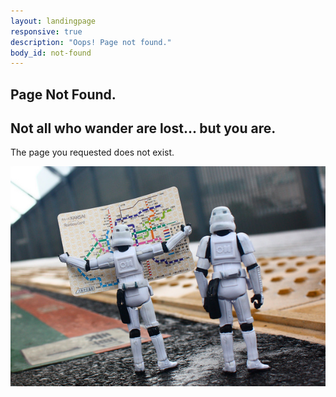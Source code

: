 ```yaml
---
layout: landingpage
responsive: true
description: "Oops! Page not found."
body_id: not-found
---
```

<div class="container text-center">
  <section class="page404">
    <h1>Page Not Found.</h1>
    <h2>Not all who wander are lost... but you are.</h1>
    <p class="lead">The page you requested does not exist.</p>
    <img src="/images/404-trooper-map-zoom.jpg">
  </section>
</div>
